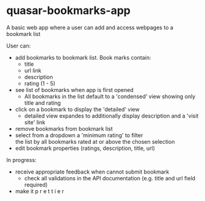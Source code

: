 # quasar-bookmarks-app

A basic web app where a user can add and access webpages to a bookmark list  

User can:   
 * add bookmarks to bookmark list. Book marks contain:  
   * title
   * url link
   * description
   * rating (1 - 5)
 * see list of bookmarks when app is first opened
   * All bookmarks in the list default to a 'condensed' view showing only title and rating
 * click on a bookmark to display the 'detailed' view
   * detailed view expandes to additionally display description and a 'visit site' link
 * remove bookmarks from bookmark list
 * select from a dropdown a 'minimum rating' to filter  
   the list by all bookmarks rated at or above the chosen selection
 * edit bookmark properties (ratings, description, title, url)
   
 In progress:

 * receive appropriate feedback when cannot submit bookmark
   * check all validations in the API documentation (e.g. 
     title and url field required)
 * make it p r e t t i e r
